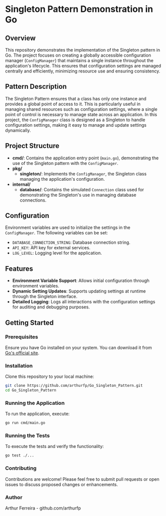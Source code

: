# Singleton Pattern Demonstration in Go

## Overview
This repository demonstrates the implementation of the Singleton pattern in Go. The project focuses on creating a globally accessible configuration manager (`ConfigManager`) that maintains a single instance throughout the application's lifecycle. This ensures that configuration settings are managed centrally and efficiently, minimizing resource use and ensuring consistency.

## Pattern Description
The Singleton Pattern ensures that a class has only one instance and provides a global point of access to it. This is particularly useful in managing shared resources such as configuration settings, where a single point of control is necessary to manage state across an application. In this project, the `ConfigManager` class is designed as a Singleton to handle configuration settings, making it easy to manage and update settings dynamically.

## Project Structure
- **cmd/**: Contains the application entry point (`main.go`), demonstrating the use of the Singleton pattern with the `ConfigManager`.
- **pkg/**
  - **singleton/**: Implements the `ConfigManager`, the Singleton class managing the application's configuration.
- **internal/**
  - **database/**: Contains the simulated `Connection` class used for demonstrating the Singleton's use in managing database connections.

## Configuration
Environment variables are used to initialize the settings in the `ConfigManager`. The following variables can be set:
- `DATABASE_CONNECTION_STRING`: Database connection string.
- `API_KEY`: API key for external services.
- `LOG_LEVEL`: Logging level for the application.

## Features
- **Environment Variable Support**: Allows initial configuration through environment variables.
- **Dynamic Setting Updates**: Supports updating settings at runtime through the Singleton interface.
- **Detailed Logging**: Logs all interactions with the configuration settings for auditing and debugging purposes.

## Getting Started

### Prerequisites
Ensure you have Go installed on your system. You can download it from [Go's official site](https://golang.org/dl/).

### Installation
Clone this repository to your local machine:
```bash
git clone https://github.com/arthurfp/Go_Singleton_Pattern.git
cd Go_Singleton_Pattern
```

### Running the Application
To run the application, execute:
```bash
go run cmd/main.go
```

### Running the Tests
To execute the tests and verify the functionality:
```bash
go test ./...
```

### Contributing
Contributions are welcome! Please feel free to submit pull requests or open issues to discuss proposed changes or enhancements.

### Author
Arthur Ferreira - github.com/arthurfp
